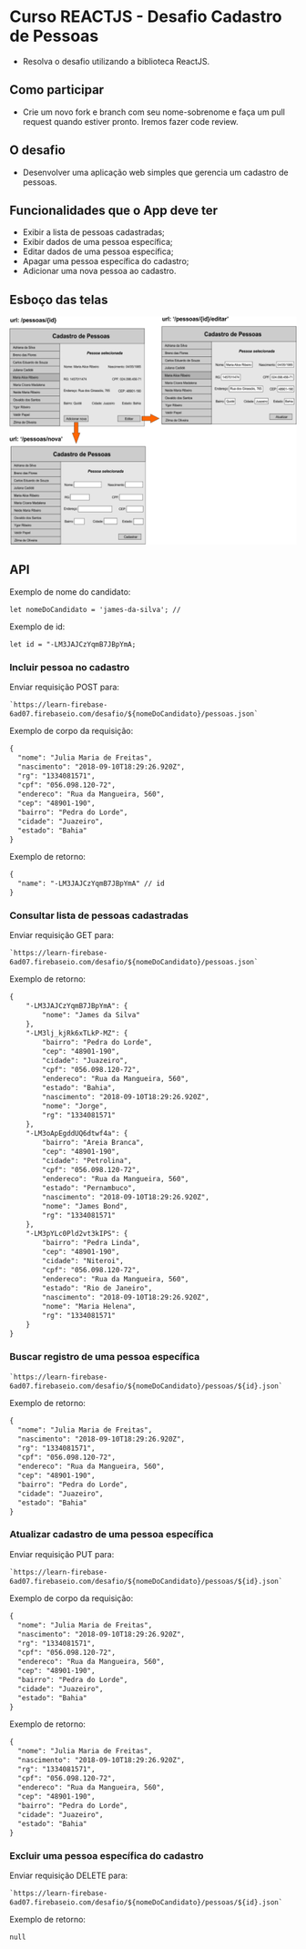 # Curso REACTJS - Desafio Cadastro de Pessoas

* Resolva o desafio utilizando a biblioteca ReactJS.

## Como participar

* Crie um novo fork e branch com seu nome-sobrenome e faça um pull request quando estiver pronto. Iremos fazer code review.

## O desafio

* Desenvolver uma aplicação web simples que gerencia um cadastro de pessoas.

## Funcionalidades que o App deve ter

* Exibir a lista de pessoas cadastradas;
* Exibir dados de uma pessoa específica;
* Editar dados de uma pessoa específica;
* Apagar uma pessoa específica do cadastro;
* Adicionar uma nova pessoa ao cadastro.

## Esboço das telas

![alt tag](telas_desafio_react.png)

## API
Exemplo de nome do candidato:
```
let nomeDoCandidato = 'james-da-silva'; // 
```
Exemplo de id:
```
let id = "-LM3JAJCzYqmB7JBpYmA;
```
### Incluir pessoa no cadastro
Enviar requisição POST para:
```
`https://learn-firebase-6ad07.firebaseio.com/desafio/${nomeDoCandidato}/pessoas.json`

```
Exemplo de corpo da requisição:
```
{
  "nome": "Julia Maria de Freitas",
  "nascimento": "2018-09-10T18:29:26.920Z",
  "rg": "1334081571",
  "cpf": "056.098.120-72",
  "endereco": "Rua da Mangueira, 560",
  "cep": "48901-190",
  "bairro": "Pedra do Lorde",
  "cidade": "Juazeiro",
  "estado": "Bahia"
}
```
Exemplo de retorno:
```
{
  "name": "-LM3JAJCzYqmB7JBpYmA" // id
}
```
### Consultar lista de pessoas cadastradas
Enviar requisição GET para:
```
`https://learn-firebase-6ad07.firebaseio.com/desafio/${nomeDoCandidato}/pessoas.json`

```
Exemplo de retorno:
```
{
    "-LM3JAJCzYqmB7JBpYmA": {
        "nome": "James da Silva"
    },
    "-LM3lj_kjRk6xTLkP-MZ": {
        "bairro": "Pedra do Lorde",
        "cep": "48901-190",
        "cidade": "Juazeiro",
        "cpf": "056.098.120-72",
        "endereco": "Rua da Mangueira, 560",
        "estado": "Bahia",
        "nascimento": "2018-09-10T18:29:26.920Z",
        "nome": "Jorge",
        "rg": "1334081571"
    },
    "-LM3oApEgddUQ6dtwf4a": {
        "bairro": "Areia Branca",
        "cep": "48901-190",
        "cidade": "Petrolina",
        "cpf": "056.098.120-72",
        "endereco": "Rua da Mangueira, 560",
        "estado": "Pernambuco",
        "nascimento": "2018-09-10T18:29:26.920Z",
        "nome": "James Bond",
        "rg": "1334081571"
    },
    "-LM3pYLc0Pld2vt3kIPS": {
        "bairro": "Pedra Linda",
        "cep": "48901-190",
        "cidade": "Niteroi",
        "cpf": "056.098.120-72",
        "endereco": "Rua da Mangueira, 560",
        "estado": "Rio de Janeiro",
        "nascimento": "2018-09-10T18:29:26.920Z",
        "nome": "Maria Helena",
        "rg": "1334081571"
    }
}
```
### Buscar registro de uma pessoa específica
```
`https://learn-firebase-6ad07.firebaseio.com/desafio/${nomeDoCandidato}/pessoas/${id}.json`
```
Exemplo de retorno:
```
{
  "nome": "Julia Maria de Freitas",
  "nascimento": "2018-09-10T18:29:26.920Z",
  "rg": "1334081571",
  "cpf": "056.098.120-72",
  "endereco": "Rua da Mangueira, 560",
  "cep": "48901-190",
  "bairro": "Pedra do Lorde",
  "cidade": "Juazeiro",
  "estado": "Bahia"
}
```
### Atualizar cadastro de uma pessoa específica
Enviar requisição PUT para:
```
`https://learn-firebase-6ad07.firebaseio.com/desafio/${nomeDoCandidato}/pessoas/${id}.json`

```
Exemplo de corpo da requisição:
```
{
  "nome": "Julia Maria de Freitas",
  "nascimento": "2018-09-10T18:29:26.920Z",
  "rg": "1334081571",
  "cpf": "056.098.120-72",
  "endereco": "Rua da Mangueira, 560",
  "cep": "48901-190",
  "bairro": "Pedra do Lorde",
  "cidade": "Juazeiro",
  "estado": "Bahia"
}
```
Exemplo de retorno:
```
{
  "nome": "Julia Maria de Freitas",
  "nascimento": "2018-09-10T18:29:26.920Z",
  "rg": "1334081571",
  "cpf": "056.098.120-72",
  "endereco": "Rua da Mangueira, 560",
  "cep": "48901-190",
  "bairro": "Pedra do Lorde",
  "cidade": "Juazeiro",
  "estado": "Bahia"
}
```
### Excluir uma pessoa específica do cadastro
Enviar requisição DELETE para:
```
`https://learn-firebase-6ad07.firebaseio.com/desafio/${nomeDoCandidato}/pessoas/${id}.json`

```
Exemplo de retorno:
```
null
```
